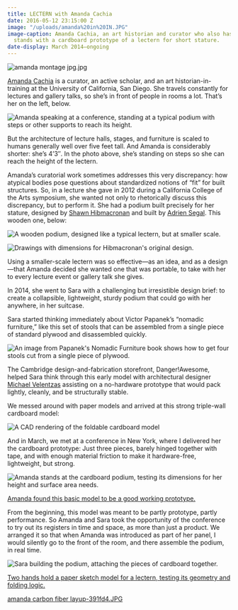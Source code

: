 ```yaml
---
title: LECTERN with Amanda Cachia
date: 2016-05-12 23:15:00 Z
image: "/uploads/amanda%20in%20IN.JPG"
image-caption: Amanda Cachia, an art historian and curator who also has dwarfism,
  stands with a cardboard prototype of a lectern for short stature.
date-display: March 2014–ongoing
---
```


![amanda montage jpg.jpg](/uploads/amanda%2520montage%2520jpg.jpg)

[Amanda Cachia](http://www.amandacachia.com/) is a curator, an active scholar, and an art historian-in-training at the University of California, San Diego. She travels constantly for lectures and gallery talks, so she’s in front of people in rooms a lot. That’s her on the left, below.

![Amanda speaking at a conference, standing at a typical podium with steps or other supports to reach its height.](/uploads/amanda%2520speaking.jpg)

But the architecture of lecture halls, stages, and furniture is scaled to humans generally well over five feet tall. And Amanda is considerably shorter: she’s 4’3″. In the photo above, she’s standing on steps so she can reach the height of the lectern.

Amanda’s curatorial work sometimes addresses this very discrepancy: how atypical bodies pose questions about standardized notions of “fit” for built structures. So, in a lecture she gave in 2012 during a California College of the Arts symposium, she wanted not only to rhetorically discuss this discrepancy, but to perform it. She had a podium built precisely for her stature, designed by [Shawn Hibmacronan](http://www.shawnhibmacronan.com/) and built by [Adrien Segal](http://www.adriensegal.com/). This wooden one, below:

![A wooden podium, designed like a typical lectern, but at smaller scale.](/uploads/amandas-podium-2.jpg)

![Drawings with dimensions for Hibmacronan's original design.](/uploads/podium-original-specs.jpg)

Using a smaller-scale lectern was so effective—as an idea, and as a design—that Amanda decided she wanted one that was portable, to take with her to every lecture event or gallery talk she gives.

In 2014, she went to Sara with a challenging but irresistible design brief: to create a collapsible, lightweight, sturdy podium that could go with her anywhere, in her suitcase.

Sara started thinking immediately about Victor Papanek’s “nomadic furniture,” like this set of stools that can be assembled from a single piece of standard plywood and disassembled quickly.

![An image from Papanek's Nomadic Furniture book shows how to get four stools cut from a single piece of plywood.](/uploads/papanek_stool-1.jpg)

The Cambridge design-and-fabrication storefront, Danger!Awesome, helped Sara think through this early model with architectural designer [Michael Velentzas](http://michaelvelentzas.tumblr.com/) assisting on a no-hardware prototype that would pack lightly, cleanly, and be structurally stable.

We messed around with paper models and arrived at this strong triple-wall cardboard model:

![A CAD rendering of the foldable cardboard model](/uploads/mock%2520up%25203.jpg)

And in March, we met at a conference in New York, where I delivered her the cardboard prototype: Just three pieces, barely hinged together with tape, and with enough material friction to make it hardware-free, lightweight, but strong.

![Amanda stands at the cardboard podium, testing its dimensions for her height and surface area needs.](/uploads/amanda_practice_detail2.jpg)

[Amanda found this basic model to be a good working prototype.](/uploads/amanda_practice_detail.JPG)

From the beginning, this model was meant to be partly prototype, partly performance. So Amanda and Sara took the opportunity of the conference to try out its registers in time and space, as more than just a product. We arranged it so that when Amanda was introduced as part of her panel, I would silently go to the front of the room, and there assemble the podium, in real time.

![Sara building the podium, attaching the pieces of cardboard together.](/uploads/image-2.jpeg)




[Two hands hold a paper sketch model for a lectern, testing its geometry and folding logic.](/uploads/lecternative%2520folding-f79e92.JPG)

[amanda carbon fiber layup-391fd4.JPG](/uploads/amanda%2520carbon%2520fiber%2520layup-391fd4.JPG)